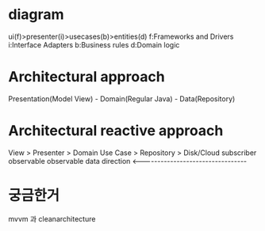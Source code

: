 # diagram
ui(f)>presenter(i)>usecases(b)>entities(d)
f:Frameworks and Drivers
i:Interface Adapters
b:Business rules
d:Domain logic

# Architectural approach
Presentation(Model View) - Domain(Regular Java) - Data(Repository)

# Architectural reactive approach
View > Presenter > Domain Use Case > Repository > Disk/Cloud
   subscriber         observable     observable
data direction <---------------------------------

# 궁금한거
mvvm 과 cleanarchitecture
